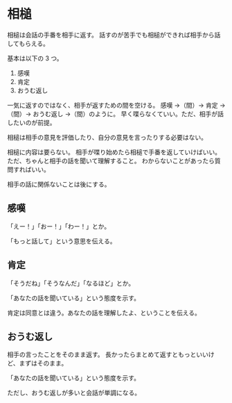 # 相槌

相槌は会話の手番を相手に返す。
話すのが苦手でも相槌ができれば相手から話してもらえる。

基本は以下の 3 つ。

1. 感嘆
2. 肯定
3. おうむ返し

一気に返すのではなく、相手が返すための間を空ける。
感嘆 →（間）→ 肯定 →（間）→ おうむ返し →（間）のように。
早く喋らなくていい。ただ、相手が話したいのが前提。

相槌は相手の意見を評価したり、自分の意見を言ったりする必要はない。

相槌に内容は要らない。
相手が喋り始めたら相槌で手番を返していけばいい。
ただ、ちゃんと相手の話を聞いて理解すること。
わからないことがあったら質問すればいい。

相手の話に関係ないことは後にする。

## 感嘆

「えー！」「おー！」「わー！」とか。

「もっと話して」という意思を伝える。

## 肯定

「そうだね」「そうなんだ」「なるほど」とか。

「あなたの話を聞いている」という態度を示す。

肯定は同意とは違う。あなたの話を理解したよ、ということを伝える。

## おうむ返し

相手の言ったことをそのまま返す。
長かったらまとめて返すともっといいけど、まずはそのまま。

「あなたの話を聞いている」という態度を示す。

ただし、おうむ返しが多いと会話が単調になる。
